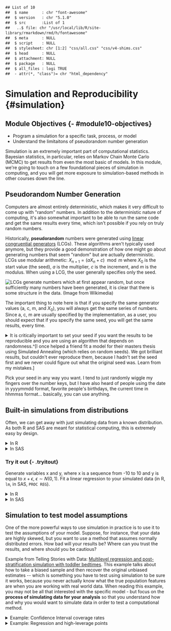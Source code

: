 


```
## List of 10
##  $ name      : chr "font-awesome"
##  $ version   : chr "5.1.0"
##  $ src       :List of 1
##   ..$ file: chr "/usr/local/lib/R/site-library/rmarkdown/rmd/h/fontawesome"
##  $ meta      : NULL
##  $ script    : NULL
##  $ stylesheet: chr [1:2] "css/all.css" "css/v4-shims.css"
##  $ head      : NULL
##  $ attachment: NULL
##  $ package   : NULL
##  $ all_files : logi TRUE
##  - attr(*, "class")= chr "html_dependency"
```






# Simulation and Reproducibility {#simulation}

## Module Objectives  {- #module10-objectives}

- Program a simulation for a specific task, process, or model
- Understand the limitaitons of pseudorandom number generation

Simulation is an extremely important part of computational statistics. Bayesian statistics, in particular, relies on Markov Chain Monte Carlo (MCMC) to get results from even the most basic of models. In this module, we're going to touch on a few foundational pieces of simulation in computing, and you will get more exposure to simulation-based methods in other courses down the line. 

## Pseudorandom Number Generation

Computers are almost entirely deterministic, which makes it very difficult to come up with "random" numbers. In addition to the deterministic nature of computing, it's also somewhat important to be able to run the same code and get the same results every time, which isn't possible if you rely on truly random numbers. 

Historically, **pseudorandom** numbers were generated using [linear congruential generators](https://en.wikipedia.org/wiki/Linear_congruential_generator) (LCGs). These algorithms aren't typically used anymore, but they provide a good demonstration of how one might go about generating numbers that seem "random" but are actually deterministic. LCGs use modular arithmetic: $X_{n+1} = (aX_n + c) \mod m$ where $X_0$ is the start value (the seed), $a$ is the multiplier, $c$ is the increment, and $m$ is the modulus. When using a LCG, the user generally specifies only the seed. 

![LCGs generate numbers which at first appear random, but once sufficiently many numbers have been generated, it is clear that there is some structure in the data. (Image from Wikimedia)](https://upload.wikimedia.org/wikipedia/commons/a/a3/Lcg_3d.gif)

The important thing to note here is that if you specify the same generator values (a, c, m, and $X_0$), you will always get the same series of numbers. Since a, c, m are usually specified by the implementation, as a user, you should expect that if you specify the same seed, you will get the same results, every time.

<details><summary>It is critically important to set your seed if you want the results to be reproducible and you are using an algorithm that depends on randomness.^[I once helped a friend fit a model for their masters thesis using Simulated Annealing (which relies on random seeds). We got brilliant results, but couldn't ever reproduce them, because I hadn't set the seed first and we never could figure out what the original seed was. Learn from my mistakes.]</summary> Once you set your seed, the remaining results will only be reproducible if you generate the same set of random numbers every time. 


```r
set.seed(342512)

# Get 10 numbers after the seed is set
sample(1:100, 10)
 [1] 65 51 64 21 45 53  3  6 43  8

# Compute something else that depends on randomness
mean(rnorm(50))
[1] -0.1095366

# Get 10 more numbers
sample(1:100, 10)
 [1]  4 57 69 10 76 15 67  1  3 91
```

Compare the results above to these results:


```r
set.seed(342512)

# Get 10 numbers after the seed is set
sample(1:100, 10)
 [1] 65 51 64 21 45 53  3  6 43  8

# Compute something else that depends on randomness
mean(rnorm(30))
[1] -0.1936645

# Get 10 more numbers
sample(1:100, 10)
 [1]  49  37   6  34   9   3 100  43   7  29
```

Notice how the results have changed? To make my documents more reproducible, I will sometimes set a new seed at the start of an important chunk, even if I've already set the seed earlier. This introduces certain "fixed points" where results won't change immediately after I've re-set the seed. This is particularly important when I'm generating bootstrap estimates, fitting models, or simulating data for graphics experiments.
</details>

Pick your seed in any way you want. I tend to just randomly wiggle my fingers over the number keys, but I have also heard of people using the date in yyyymmdd format, favorite people's birthdays, the current time in hhmmss format... basically, you can use anything. 

## Built-in simulations from distributions

Often, we can get away with just simulating data from a known distribution. As both R and SAS are meant for statistical computing, this is extremely easy by design. 
<details><summary>In R</summary>
You can see the various distribution options using `?Distributions`. In general, `dxxx` is the PDF/PMF, `pxxx` is the CDF, `qxxx` is the quantile function, and `rxxx` gives you random nubmers generated from the distribution. (`xxx`, obviously, is whatever distribution you're looking to use.)


```r
library(tibble)
library(dplyr)

Attaching package: 'dplyr'
The following objects are masked from 'package:stats':

    filter, lag
The following objects are masked from 'package:base':

    intersect, setdiff, setequal, union
library(tidyr)

Attaching package: 'tidyr'
The following object is masked from 'package:magrittr':

    extract
library(ggplot2)
set.seed(109025879)

tibble(
  norm = rnorm(500),
  gamma = rgamma(500, shape = 3, scale = 1),
  exp = rexp(500, rate = 1), # R uses a exp(-ax) 
  t = rt(500, df = 5),
  chisq = rchisq(500, 5)
) %>%
  pivot_longer(1:5, names_to = "dist", values_to = "value") %>%
  ggplot(aes(x = value)) + geom_density() + facet_wrap(~dist, scales = "free", nrow = 1)
```

<img src="image/unnamed-chunk-4-1.png" width="2100" />
</details>
<details><summary>In SAS</summary>
You can see the [various distribution options](https://documentation.sas.com/?docsetId=lefunctionsref&docsetTarget=p0fpeei0opypg8n1b06qe4r040lv.htm&docsetVersion=9.4&locale=en) in the RAND documentation. 

```sashtml
%let N=500; /* size of sample */
  
DATA sample;
call streaminit(12532);
DO i = 1 to &N; /* &N is the value of the macro variable defined above */
  id = i;
  norm = rand("Normal", 0, 1);
  gamma = rand("Gamma", 3, 1);
  exp = rand("Exponential", 1); /* SAS uses 1/a exp(-x/a) */
  t = rand("T", 5);
  chisq = rand("Chisq", 5);
  OUTPUT;
END;
RUN;

PROC TRANSPOSE data=sample out=longsample
  (rename=(COL1 = value)) /* rename output variable ('values_to') */
  NAME = dist /* where the column names go ('names_to') */
;
  BY id;
  VAR norm gamma exp t chisq;
RUN;

PROC SGPANEL data=longsample;
PANELBY dist / COLUMNS = 5 UNISCALE = ROW NOVARNAME;
  DENSITY value / TYPE = KERNEL;
RUN;
```


<div class="branch">
<a name="IDX"></a>
<div>
<div  class="c">
<img alt="The SGPanel Procedure" src=" image/sas-rand-density-09.png" style=" height: 480px; width: 640px;" border="0" class="c">
</div>
</div>
<br>
</div>
</details>

### Try it out {- .tryitout}
Generate variables x and y, where x is a sequence from -10 to 10 and y is equal to $x + \epsilon$, $\epsilon \sim N(0, 1)$. Fit a linear regression to your simulated data (in R, `lm`, in SAS, `PROC REG`).

<details><summary>In R</summary>

```r
set.seed(20572983)
data <- tibble(x = seq(-10, 10, .1), 
               y = x + rnorm(length(x)))
regression <- lm(y ~ x, data = data)
summary(regression)

Call:
lm(formula = y ~ x, data = data)

Residuals:
     Min       1Q   Median       3Q      Max 
-3.14575 -0.70986  0.03186  0.65429  2.40305 

Coefficients:
            Estimate Std. Error t value Pr(>|t|)    
(Intercept) -0.01876    0.06869  -0.273    0.785    
x            0.99230    0.01184  83.823   <2e-16 ***
---
Signif. codes:  0 '***' 0.001 '**' 0.01 '*' 0.05 '.' 0.1 ' ' 1

Residual standard error: 0.9738 on 199 degrees of freedom
Multiple R-squared:  0.9725,	Adjusted R-squared:  0.9723 
F-statistic:  7026 on 1 and 199 DF,  p-value: < 2.2e-16
```
</details>
<details><summary>In SAS</summary>

```sashtml
DATA tmp;
call streaminit(20572983);
DO i = -10 to 10 by .1;
  x = i;
  y = x + rand("Normal");
  OUTPUT;
END;
RUN;

PROC REG data = tmp;
MODEL y = x;
RUN;
```


<div class="branch">
<a name="IDX"></a>
<div class="c proctitle">Model: MODEL1</div>
<div class="c proctitle">Dependent Variable: y </div>
<p>
<div>
<div align="center">
<!--BEGINTABLE--><table class="table" cellspacing="0" cellpadding="7" rules="groups" frame="hsides" summary="Procedure Reg: Number of Observations">
<colgroup>
<col>
<col>
</colgroup>
<tbody>
<tr>
<th class="l rowheader" scope="row">Number of Observations Read</th>
<td class="r data">201</td>
</tr>
<tr>
<th class="l rowheader" scope="row">Number of Observations Used</th>
<td class="r data">201</td>
</tr>
</tbody>
</table>
<!--ENDTABLE--></div>
</div>
<br>
<a name="IDX1"></a>
<div>
<div align="center">
<!--BEGINTABLE--><table class="table" cellspacing="0" cellpadding="7" rules="groups" frame="hsides" summary="Procedure Reg: Analysis of Variance">
<colgroup>
<col>
</colgroup>
<colgroup>
<col>
<col>
<col>
<col>
<col>
</colgroup>
<thead>
<tr>
<th class="c b header" colspan="6" scope="colgroup">Analysis of Variance</th>
</tr>
<tr>
<th class="l b header" scope="col">Source</th>
<th class="r b header" scope="col">DF</th>
<th class="r b header" scope="col">Sum of<br/>Squares</th>
<th class="r b header" scope="col">Mean<br/>Square</th>
<th class="r b header" scope="col">F Value</th>
<th class="r b header" scope="col">Pr &gt; F</th>
</tr>
</thead>
<tbody>
<tr>
<th class="l rowheader" scope="row">Model</th>
<td class="r data">1</td>
<td class="r data">6638.19224</td>
<td class="r data">6638.19224</td>
<td class="r data">6592.27</td>
<td class="r data">&lt;.0001</td>
</tr>
<tr>
<th class="l rowheader" scope="row">Error</th>
<td class="r data">199</td>
<td class="r data">200.38634</td>
<td class="r data">1.00697</td>
<td class="r data"> </td>
<td class="r data"> </td>
</tr>
<tr>
<th class="l rowheader" scope="row">Corrected Total</th>
<td class="r data">200</td>
<td class="r data">6838.57858</td>
<td class="r data"> </td>
<td class="r data"> </td>
<td class="r data"> </td>
</tr>
</tbody>
</table>
<!--ENDTABLE--></div>
</div>
<br>
<a name="IDX2"></a>
<div>
<div align="center">
<!--BEGINTABLE--><table class="table" cellspacing="0" cellpadding="7" rules="groups" frame="hsides" summary="Procedure Reg: Fit Statistics">
<colgroup>
<col>
<col>
<col>
<col>
</colgroup>
<tbody>
<tr>
<th class="l rowheader" scope="row">Root MSE</th>
<td class="r data">1.00348</td>
<th class="l rowheader" scope="row">R-Square</th>
<td class="r data">0.9707</td>
</tr>
<tr>
<th class="l rowheader" scope="row">Dependent Mean</th>
<td class="r data" nowrap>-0.09630</td>
<th class="l rowheader" scope="row">Adj R-Sq</th>
<td class="r data">0.9706</td>
</tr>
<tr>
<th class="l rowheader" scope="row">Coeff Var</th>
<td class="r data" nowrap>-1042.03435</td>
<th class="l rowheader" scope="row"> </th>
<td class="r data"> </td>
</tr>
</tbody>
</table>
<!--ENDTABLE--></div>
</div>
<br>
<a name="IDX3"></a>
<div>
<div align="center">
<!--BEGINTABLE--><table class="table" cellspacing="0" cellpadding="7" rules="groups" frame="hsides" summary="Procedure Reg: Parameter Estimates">
<colgroup>
<col>
<col>
</colgroup>
<colgroup>
<col>
<col>
<col>
<col>
</colgroup>
<thead>
<tr>
<th class="c b header" colspan="6" scope="colgroup">Parameter Estimates</th>
</tr>
<tr>
<th class="l b header" scope="col">Variable</th>
<th class="r b header" scope="col">DF</th>
<th class="r b header" scope="col">Parameter<br/>Estimate</th>
<th class="r b header" scope="col">Standard<br/>Error</th>
<th class="r b header" scope="col">t Value</th>
<th class="r b header" scope="col">Pr &gt; |t|</th>
</tr>
</thead>
<tbody>
<tr>
<th class="l rowheader" scope="row">Intercept</th>
<th class="r data">1</th>
<td class="r data" nowrap>-0.09630</td>
<td class="r data">0.07078</td>
<td class="r data" nowrap>-1.36</td>
<td class="r data">0.1752</td>
</tr>
<tr>
<th class="l rowheader" scope="row">x</th>
<th class="r data">1</th>
<td class="r data">0.99044</td>
<td class="r data">0.01220</td>
<td class="r data">81.19</td>
<td class="r data">&lt;.0001</td>
</tr>
</tbody>
</table>
<!--ENDTABLE--></div>
</div>
<br>
<p style="page-break-after: always;"><br/></p><hr size="3"/>
<a name="IDX4"></a>
<div class="c proctitle">Model: MODEL1</div>
<div class="c proctitle">Dependent Variable: y </div>
<p>
<div>
<div  class="c">
<img alt="Panel of fit diagnostics for y." src=" image/sas-linear-reg-09.png" style=" height: 640px; width: 640px;" border="0" class="c">
</div>
</div>
<br>
<a name="IDX5"></a>
<div>
<div  class="c">
<img alt="Scatter plot of residuals by x for y." src=" image/sas-linear-reg-091.png" style=" height: 480px; width: 640px;" border="0" class="c">
</div>
</div>
<br>
<a name="IDX6"></a>
<div>
<div  class="c">
<img alt="Scatterplot of y by x overlaid with the fit line, a 95% confidence band and lower and upper 95% prediction limits." src=" image/sas-linear-reg-092.png" style=" height: 480px; width: 640px;" border="0" class="c">
</div>
</div>
<br>
</div>
</details>


## Simulation to test model assumptions

One of the more powerful ways to use simulation in practice is to use it to test the assumptions of your model. Suppose, for instance, that your data are highly skewed, but you want to use a method that assumes normally distributed errors. How bad will your results be? Where can you trust the results, and where should you be cautious?


Example from Telling Stories with Data: [Multilevel regression and post-stratification simulation with toddler bedtimes](https://www.tellingstorieswithdata.com/multilevel-regression-with-post-stratification.html#simulation---toddler-bedtimes). This example talks about how to take a biased sample and then recover the original unbiased estimates -- which is something you have to test using simulation to be sure it works, because you never actually know what the true population features are when you are working with real world data. When reading this example, you may not be all that interested with the specific model - but focus on the **process of simulating data for your analysis** so that you understand how and why you would want to simulate data in order to test a computational method.

<details class="ex"><summary>Example: Confidence Interval coverage rates</summary>
Suppose, for instance, that we have a lognormal distribution (highly skewed) and we want to compute a 95% confidence interval for the mean of our data. 

```r
set.seed(40295023)

sim <- tibble(
  id = rep(1:100, each = 25), # generate 100 samples of 25 points each
  ln_x = rnorm(25*100), # generate the normal deviates
  x = exp(ln_x), # transform into lognormal deviates
) %>%
  # this creates a 100-row data frame, with one row for each id. 
  # the columns x, ln_x are stored in the data list-column as a tibble.
  nest(data = c(x, ln_x))
  
head(sim)
# A tibble: 6 x 2
     id data                 
  <int> <list>               
1     1 <tibble[,2] [25 × 2]>
2     2 <tibble[,2] [25 × 2]>
3     3 <tibble[,2] [25 × 2]>
4     4 <tibble[,2] [25 × 2]>
5     5 <tibble[,2] [25 × 2]>
6     6 <tibble[,2] [25 × 2]>
sim$data[[1]]
# A tibble: 25 x 2
       x    ln_x
   <dbl>   <dbl>
 1 0.310 -1.17  
 2 0.622 -0.475 
 3 0.303 -1.19  
 4 1.05   0.0525
 5 0.529 -0.636 
 6 1.09   0.0891
 7 1.97   0.676 
 8 8.94   2.19  
 9 0.598 -0.514 
10 0.183 -1.70  
# … with 15 more rows
```


You want to assess the coverage probability of a confidence interval computed under two different modeling scenarios: 

1. Working with the log-transformed values, ln(x), and then transform the computed interval back
2. Working with the raw values, x, compute an interval assuming the data are symmetric, essentially treating the lognormal distribution as if it were normal.

Under scenario 1, our theoretical interval should be exp((-1.96/5, 1.96/5)) (because $\mu$ is 0, and $\sigma$ is 1, so $SE(\overline x) = 1/\sqrt{25} = 1/5$). $(0.6757041,1.4799377)$

Under scenario 2, the expected value of the lognormal distribution is $\exp(1/2) = 1.6487213$, the variance is $(\exp(1) - 1)(\exp(1)) = 4.6707743$ and our theoretical interval should be $(0.8015319, 2.4959107)$. This interval contains 0, which is implausible for lognormally distributed data. 

Our expected values are different under scenario 1 and scenario 2: in scenario 1 we are computing an interval for $\mu$, in scenario 2, we are computing an interval for the population mean, which is $\exp(\mu + .5\sigma^2)$. Both are valid quantities we might be interested in, but they do not mean the same thing. 

::: note
The `purrr::map` notation specifies that we're using the `map` function from the `purrr` package. When functions are named generically, and there may be more than one package with a function name, it is often more readable to specify the package name along with the function.

`purrr::map` takes an argument and for each "group" calls the compute_interval function, storing the results in `res`. So each row in `res` is a 1x2 tibble with columns lb and ub.

This pattern is very useful in all sorts of applications. I wish we had time to cover purrr explicitly, but I at least want to expose you to how clean it makes your code.
:::


```r
compute_interval <- function(x) {
  s1 <- exp(mean(log(x)) + c(-1, 1) * qnorm(.975) * sd(log(x))/sqrt(length(x)))
  s2 <- mean(x) + c(-1, 1) * qnorm(.975) * sd(x)/sqrt(length(x))
  tibble(scenario = c("scenario_1", "scenario_2"),
         mean = c(1, exp(1/2)),
         lb = c(s1[1], s2[1]), ub = c(s1[2], s2[2]),
         in_interval = (lb < mean) & (ub > mean))
}


sim_long <- sim %>%
  # This line takes each data entry and computes an interval for x.
  # .$x is code for take the argument you passed in to map and get the x column
  mutate(res = purrr::map(data, ~compute_interval(.$x))) %>%
  # this "frees" res and we end up with two columns: lb and ub, for each scenario
  unnest(res)
  

ci_df <- tibble(scenario = c("scenario_1", "scenario_2"),
                mu = c(1, exp(1/2)),
                lb = c(exp(-1.96/5), exp(.5) - 1.96*sqrt((exp(1) - 1)*exp(1))/5),
                ub = c(exp(1.96/5), exp(.5) + 1.96*sqrt((exp(1) - 1)*exp(1))/5))


ggplot() + 
  geom_rect(aes(xmin = lb, xmax = ub, ymin = -Inf, ymax = Inf), 
            data = ci_df,
            fill = "grey", alpha = .5, color = NA) + 
  geom_vline(aes(xintercept = mu), data = ci_df) + 
  geom_segment(aes(x = lb, xend = ub, y = id, yend = id, color = in_interval),
               data = sim_long) + 
  scale_color_manual(values = c("red", "black")) + 
  theme_bw() + 
  facet_wrap(~scenario)
```

<img src="image/unnamed-chunk-8-1.png" width="2100" />

From this, we can see that working with the log-transformed, normally distributed results has better coverage probability than working with the raw data and computing the population mean: the estimates in the latter procedure have lower coverage probability, and many of the intervals are much wider than necessary; in some cases, the interval actually lies outside of the domain. 
</details>

<details class="ex"><summary>Example: Regression and high-leverage points</summary>
What happens if we have one high-leverage point (e.g. a point which is an outlier in both x and y)? How pathological do our regression coefficient estimates get?

The challenging part here is to design a data generating mechanism.

```r
gen_data <- function(n = 30, o = 1, error_sd = 2) {
  # generate the main part of the regression data
  data <- tibble(x = rnorm(n = n - o, mean = seq(-10, 10, length.out = n - o), sd = .1),
                 y = x + rnorm(length(x), mean = 0, sd = error_sd))
  # generate the outlier - make it at ~(-10, 5)
  outdata <- tibble(x = rnorm(o, -10), y = rnorm(o, 5, error_sd))
  bind_rows(data, outdata)
}

sim_data <- tibble(
  id = 1:300,
  o = rep(0:2, each = 100),
  # call gen_data for each row in sim_data, but don't really use id as a parameter.
  data = purrr::map(o, ~gen_data(o = .)) 
)

head(sim_data)
# A tibble: 6 x 3
     id     o data                 
  <int> <int> <list>               
1     1     0 <tibble[,2] [30 × 2]>
2     2     0 <tibble[,2] [30 × 2]>
3     3     0 <tibble[,2] [30 × 2]>
4     4     0 <tibble[,2] [30 × 2]>
5     5     0 <tibble[,2] [30 × 2]>
6     6     0 <tibble[,2] [30 × 2]>

# plot a few datasets just to check they look like we expect:
sim_data %>%
  filter(id %% 100 < 3) %>%
  unnest(data) %>%
  ggplot(aes(x = x, y = y)) + 
  geom_point() + 
  facet_grid(id %% 100 ~ o )
```

<img src="image/unnamed-chunk-9-1.png" width="2100" />

```r


library(broom) # the broom package cleans up model objects to tidy form

sim_data <- sim_data %>%
  # fit linear regression
  mutate(model = purrr::map(data, ~lm(y ~ x, data = .)))  %>%
  mutate(tidy_model = purrr::map(model, tidy))

# Get the coefficients out
tidy_coefs <- select(sim_data, id, o, tidy_model) %>%
  unnest(tidy_model) %>%
  mutate(group = case_when(o == 0 ~ "No HLPs",
                           o == 1 ~ "1 HLP",
                           o == 2 ~ "2 HLPs") %>%
           factor(levels = c("No HLPs", "1 HLP", "2 HLPs")))

ggplot(tidy_coefs, aes(x = estimate, color = group)) + 
  facet_grid(term ~ .) + 
  geom_density()
```

<img src="image/unnamed-chunk-9-2.png" width="2100" />

Obviously, you should experiment with different methods of generating a high-leverage point (maybe use a different distribution?) but this generating mechanism is simple enough for our purposes and shows that the addition of high leverage points biases the true values (slope = 1, intercept = 0).
<details>

[Here is a similar example worked through in SAS with IML](https://blogs.sas.com/content/iml/2016/09/08/coverage-probability-confidence-intervals.html). Note the use of BY-group processing to analyze each group at once - this is very similar to the use of `purrr::map()` in the R code. 


### Try it out {- .tryitout}

Let's explore what happens to estimates when certain observations are censored. Suppose we have a poorly-designed digital thermometer which cannot detect temperatures above 102$^\circ F$; for these temperatures, the thermometer will record a value of 102.0. 

It is estimated that normal body temperature for dogs and cats is 101 to 102.5 degrees Fahrenheit, and values above 104 degrees F are indicative of illness. Given that you have this poorly calibrated thermometer, design a simulation which estimates the average temperature your thermometer would record for a sample of 100 dogs or cats, and determine the magnitude of the effect of the thermometer's censoring. 

<details><summary>Hint</summary>
If most pets have a normal body temperature between 101 and 102.5 degrees, can you use these bounds to determine appropriate parameters for a normal distribution? What if you assume that 101 and 102.5 are the 2SD bounds?
</details>

<details><summary>Solution</summary>
If 101 and 102.5 are the anchor points we have, let's assume that 95% of normal pet temperatures fall in that range. So our average temperature would be 101.75, and our standard deviation would be .75/2 = 0.375. 

We can simulate 1000 observations from $N(101.75, 0.375)$, create a new variable which truncates them at 102, and compute the mean of both variables to determine just how biased our results are.


```sashtml
DATA dogtemp;
  call streaminit(20572983);
  DO i = 1 to 1000;
    actual = rand("Normal", 101.75, 0.375);
    IF actual > 102 THEN read = 102;
    IF actual <= 102 THEN read = actual;
  OUTPUT;
END;
RUN;

PROC MEANS DATA = dogtemp;
  VAR actual read;
RUN;
```


<div class="branch">
</div>
<div class="branch">
<a name="IDX"></a>
<div>
<div align="center">
<!--BEGINTABLE--><table class="table" cellspacing="0" cellpadding="7" rules="groups" frame="hsides" summary="Procedure Means: Summary statistics">
<colgroup>
<col>
</colgroup>
<colgroup>
<col>
<col>
<col>
<col>
<col>
</colgroup>
<thead>
<tr>
<th class="l b header" scope="col">Variable</th>
<th class="r b header" scope="col">N</th>
<th class="r b header" scope="col">Mean</th>
<th class="r b header" scope="col">Std Dev</th>
<th class="r b header" scope="col">Minimum</th>
<th class="r b header" scope="col">Maximum</th>
</tr>
</thead>
<tbody>
<tr>
<th class="l stacked_cell data"><table width="100%" border="0" cellpadding="7" cellspacing="0">
<tr>
<th class="l data top_stacked_value">actual</th>
</tr>
<tr>
<th class="l data bottom_stacked_value">read</th>
</tr>
</table></th>
<td class="r stacked_cell data"><table width="100%" border="0" cellpadding="7" cellspacing="0">
<tr>
<td class="r data top_stacked_value">1000</td>
</tr>
<tr>
<td class="r data bottom_stacked_value">1000</td>
</tr>
</table></td>
<td class="r stacked_cell data"><table width="100%" border="0" cellpadding="7" cellspacing="0">
<tr>
<td class="r data top_stacked_value">101.7455820</td>
</tr>
<tr>
<td class="r data bottom_stacked_value">101.6862713</td>
</tr>
</table></td>
<td class="r stacked_cell data"><table width="100%" border="0" cellpadding="7" cellspacing="0">
<tr>
<td class="r data top_stacked_value">0.3850419</td>
</tr>
<tr>
<td class="r data bottom_stacked_value">0.3031418</td>
</tr>
</table></td>
<td class="r stacked_cell data"><table width="100%" border="0" cellpadding="7" cellspacing="0">
<tr>
<td class="r data top_stacked_value">100.6693806</td>
</tr>
<tr>
<td class="r data bottom_stacked_value">100.6693806</td>
</tr>
</table></td>
<td class="r stacked_cell data"><table width="100%" border="0" cellpadding="7" cellspacing="0">
<tr>
<td class="r data top_stacked_value">102.9749567</td>
</tr>
<tr>
<td class="r data bottom_stacked_value">102.0000000</td>
</tr>
</table></td>
</tr>
</tbody>
</table>
<!--ENDTABLE--></div>
</div>
<br>
</div>


```r
set.seed(204209527)
dogtemp <- tibble(
  actual = rnorm(1000, 101.75, 0.375),
  read = pmin(actual, 102)
) 
dogtemp %>%
  summarize_all(mean)
# A tibble: 1 x 2
  actual  read
   <dbl> <dbl>
1   102.  102.
```
The effect of the thermometer's censoring in both cases is around 0.06 degrees F. 
</details>

## Monte Carlo methods

[Monte carlo methods](https://en.wikipedia.org/wiki/Monte_Carlo_method) are methods which rely on repeated random sampling in order to solve numerical problems. Often, the types of problems approached with MC methods are extremely difficult or impossible to solve analytically. 

In general, a MC problem involves these steps:

1. Define the input domain
2. Generate inputs randomly from an appropriate probability distribution
3. Perform a computation using those inputs
4. Aggregate the results. 

<details><summary>Let's try it out by using MC simulation to estimate the number of uniform (0,1) random variables needed for the sum to exceed 1. </summary>

More precisely, if $u_i \sim U(0,1)$, where \sum_{i=1}^k u_i > 1, what is the expected value of $k$?

1. In this simulation, our input domain is [0,1].
2. Our input is $u_i \sim U(0,1)$
3. We generate new $u_i$ until $\sum_{i=1}^k > 1$ and save the value of $k$
4. We average the result of $N$ such simulations.




```r
# It's easier to think through the code if we write it inefficiently first
sim_fcn <- function() {
  usum <- 0
  k <- 0
  # prevent infinite loops by monitoring the value of k as well
  while (usum < 1 & k < 15) {
    usum <- runif(1) + usum
    k <- k + 1
  }
  return(k)
}

set.seed(302497852)
res <- tibble(k = replicate(1000, sim_fcn(), simplify = T))

mean(res$k)
[1] 2.717
```
If we want to see whether the result converges to something, we can increase the number of trials we run:


```r
set.seed(20417023)

sim_res <- tibble(samp = replicate(250000, sim_fcn(), simplify = T)) 

sim_res <- sim_res %>%
  mutate(running_avg_est = cummean(samp),
         N = row_number())

ggplot(aes(x = N, y = running_avg_est), data = sim_res) + 
  geom_hline(yintercept = exp(1), color = "red") + 
  geom_line()
```

<img src="image/unnamed-chunk-13-1.png" width="2100" />

The expected number of uniform RV draws required to sum to 1 is $e$!

[Explanation of why this works](https://www.jstor.org/stable/2685243)
</details>

Monte Carlo methods are often used to approximate the value of integrals which do not have a closed-form (in particular, these integrals tend to pop up frequently in Bayesian methods). Suppose you want to integrate $$\int_0^1 e^{-x^3}dx$$

You could set up Riemann integration and evaluate the integral using a sum over $K$ points, but that approach only converges for smooth functions (and besides, that's boring calc 2 stuff, right?). 

Instead, let's observe that this is equivalent to $\int_0^1 e^{-x^3}\cdot 1 dx$, where $p(x) = 1$ for a uniform random variable. That is, this integral can be written as the expected value of the function over the interval $[0,1]$. What if we just generate a bunch of uniform(0,1) variables, evaluate the value of the function at that point, and average the result?

<details class="ex"><summary>Implementation</summary>

```r
set.seed(20491720)
fn <- function(x) exp(-x^3)

sim_data <- tibble(x = runif(100000),
                   y = fn(x))
mean(sim_data$y)
[1] 0.8076082
```


```sashtml
DATA tmp;
CALL streaminit(20283492);
  DO i = 1 to 100000;
    x = RAND("Uniform", 0, 1);
    y = EXP(-x**3);
    OUTPUT;
  END;
RUN;

PROC MEANS data=tmp;
  VAR y;
RUN;

```


<div class="branch">
<a name="IDX"></a>
<div>
<div align="center">
<!--BEGINTABLE--><table class="table" cellspacing="0" cellpadding="7" rules="groups" frame="hsides" summary="Procedure Means: Summary statistics">
<colgroup>
<col>
<col>
<col>
<col>
<col>
</colgroup>
<thead>
<tr>
<th class="c b header" colspan="5" scope="colgroup">Analysis Variable : y </th>
</tr>
<tr>
<th class="r b header" scope="col">N</th>
<th class="r b header" scope="col">Mean</th>
<th class="r b header" scope="col">Std Dev</th>
<th class="r b header" scope="col">Minimum</th>
<th class="r b header" scope="col">Maximum</th>
</tr>
</thead>
<tbody>
<tr>
<td class="r data">100000</td>
<td class="r data">0.8075430</td>
<td class="r data">0.1965383</td>
<td class="r data">0.3678807</td>
<td class="r data">1.0000000</td>
</tr>
</tbody>
</table>
<!--ENDTABLE--></div>
</div>
<br>
</div>

You can use the law of large numbers to prove that this approach will converge. 
[Example stolen from this set of lecture notes](http://faculty.washington.edu/yenchic/17Sp_403/Lec2_MonteCarlo.pdf)
</details>

### Try it out {- .tryitout}
Buffon's needle is a mathematical problem which can be boiled down to a simple physical simulation. Read [this science friday description of the problem](https://www.sciencefriday.com/articles/estimate-pi-by-dropping-sticks/) and develop a monte carlo simulation method which estimates $\pi$ using the Buffon's needle method. Your method should be a function which 

- allows the user to specify how many sticks are dropped
- plots the result of the physical simulation
- prints out a numerical estimate of pi.

<details><summary>Solution</summary>

Let's start out with horizontal lines at 0 and 1, and set our stick length to 1. We need to randomly generate a position (of one end of the stick) and an angle. The position in $x$ doesn't actually make much of a difference (since what we care about is the $y$ coordinates), but we can draw a picture if we generate $x$ as well. 


```r
needle_sim <- function(sticks = 100) {
  df <- tibble(xstart = runif(sticks, 0, 10), 
         ystart = runif(sticks, 0, 1), 
         angle = runif(sticks, 0, 360),
         xend = xstart + cos(angle/180*pi), 
         yend = ystart + sin(angle/180*pi)
  ) %>%
    # We can see if a stick crosses a line if the floor() function of ystart is 
    # different than floor(yend). Note this only works for integer line values...
  mutate(crosses_line = floor(ystart) != floor(yend)) 
  
  
  gg <- ggplot() + 
  geom_hline(yintercept = c(0, 1)) + 
  geom_segment(aes(x = xstart, y = ystart, xend = xend, yend = yend,
                   color = crosses_line), data = df) + 
  coord_fixed()
  
  return(list(est = 2 * sticks/ sum(df$crosses_line), plot = gg))
}

needle_sim(10)
$est
[1] 2.8571429

$plot
```

<img src="image/unnamed-chunk-15-1.png" width="2100" />

```r

needle_sim(100)
$est
[1] 2.8985507

$plot
```

<img src="image/unnamed-chunk-15-2.png" width="2100" />

```r

needle_sim(1000)
$est
[1] 3.1298905

$plot
```

<img src="image/unnamed-chunk-15-3.png" width="2100" />

```r

needle_sim(10000)
$est
[1] 3.1235358

$plot
```

<img src="image/unnamed-chunk-15-4.png" width="2100" />

[This blog post contains code for a SAS implementation](https://blogs.sas.com/content/iml/2012/01/04/simulation-of-buffons-needle-in-sas-2.html)
</details>

## References

- [Simulation](https://bookdown.org/rdpeng/rprogdatascience/simulation.html) (R programming for Data Science chapter)

- [Simulation](http://rstudio-pubs-static.s3.amazonaws.com/302783_75485bd9eb4646698f534a4833a026e5.html#_simulation_) - R Studio lesson

- [Simulation, focusing on statistical modeling](http://www.columbia.edu/~cjd11/charles_dimaggio/DIRE/resources/R/simRreg.pdf) (R)

- [Simulating Data with SAS](https://support.sas.com/content/dam/SAS/support/en/books/simulating-data-with-sas/65378_excerpt.pdf) (Excerpt)

- [Simulating a Drunkard's Walk in 2D in SAS](https://blogs.sas.com/content/iml/2015/08/12/2d-drunkards-walk.html)

- [Simulation from a triangle distribution (SAS)](https://blogs.sas.com/content/iml/2015/07/22/sim-triangular-distrib.html)

- [Simulating the Monty Hall problem (SAS)](https://blogs.sas.com/content/iml/2015/04/01/monty-hall.html)

- [When to use `purrr`](https://education.rstudio.com/blog/2020/07/teaching-the-tidyverse-in-2020-part-4-when-to-purrr/) (part of the 'teaching the tidyverse' series) - essentially, purrr is a great intro to functional programming, but there are other ways to solve iterative problems in R as well, and some of them are easier than purrr (but purrr is a general approach that is very powerful). 
